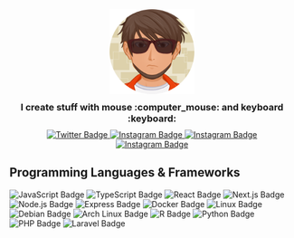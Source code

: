 <div id="badges" align="center">
  <div>
      <img width="150" height="150"  src="./img/ava.png" alt="Profile Picture"/>
  </div>
  <h3 style="margin: 10px">
    I create stuff with mouse :computer_mouse: and keyboard :keyboard:
  </h3>
  <div>
    <a href="https://twitter.com/jfraziz">
      <img src="https://img.shields.io/badge/Twitter-1DA1F2?style=for-the-badge&logo=twitter&logoColor=white" alt="Twitter Badge"/>
    </a>
    <a href="https://instagram.com/jafar.h.aziz">
      <img src="https://img.shields.io/badge/Instagram-E4405F?style=for-the-badge&logo=instagram&logoColor=white" alt="Instagram Badge"/>
    </a>
    <a href="https://blog.jafaraziz.com">
      <img src="https://img.shields.io/badge/Blog-2962FF?style=for-the-badge&logo=hashnode&logoColor=white" alt="Instagram Badge"/>
    </a>
    <a href="https://jafaraziz.com">
     <img src="https://img.shields.io/badge/Website-FF7139?style=for-the-badge&logo=firefox&logoColor=white" alt="Instagram Badge"/>
    </a>
  </div>
</div>

## Programming Languages & Frameworks 
<div>
  <img src="https://img.shields.io/badge/JavaScript-F7DF1E?style=for-the-badge&logo=JavaScript&logoColor=white" alt="JavaScript Badge"/>
  
  <img src="https://img.shields.io/badge/TypeScript-3178C6?style=for-the-badge&logo=TypeScript&logoColor=white" alt="TypeScript Badge"/>
  
  <img src="https://img.shields.io/badge/React-61DAFB?style=for-the-badge&logo=React&logoColor=white" alt="React Badge"/>
  
  <img src="https://img.shields.io/badge/Next.js-000000?style=for-the-badge&logo=Next.js&logoColor=white" alt="Next.js Badge"/>
  
  <img src="https://img.shields.io/badge/Node.js-339933?style=for-the-badge&logo=Node.js&logoColor=white" alt="Node.js Badge"/>
  
  <img src="https://img.shields.io/badge/Express-000000?style=for-the-badge&logo=Express&logoColor=white" alt="Express Badge"/>
  
  <img src="https://img.shields.io/badge/Docker-2496ED?style=for-the-badge&logo=Docker&logoColor=white" alt="Docker Badge"/>
  
  <img src="https://img.shields.io/badge/Linux-FCC624?style=for-the-badge&logo=Linux&logoColor=white" alt="Linux Badge"/>
  
  <img src="https://img.shields.io/badge/Debian-A81D33?style=for-the-badge&logo=Debian&logoColor=white" alt="Debian Badge"/>
  
  <img src="https://img.shields.io/badge/Arch%20Linux-1793D1?style=for-the-badge&logo=Arch%20Linux&logoColor=white" alt="Arch Linux Badge"/>
  
  <img src="https://img.shields.io/badge/R-276DC3?style=for-the-badge&logo=R&logoColor=white" alt="R Badge"/>
  
  <img src="https://img.shields.io/badge/Python-3776AB?style=for-the-badge&logo=Python&logoColor=white" alt="Python Badge"/>
  
  <img src="https://img.shields.io/badge/PHP-777BB4?style=for-the-badge&logo=PHP&logoColor=white" alt="PHP Badge"/>
  
  <img src="https://img.shields.io/badge/Laravel-FF2D20?style=for-the-badge&logo=Laravel&logoColor=white" alt="Laravel Badge"/>
</div>
